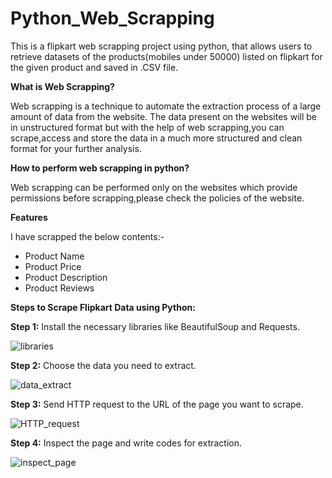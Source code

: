 # Python_Web_Scrapping
This is a flipkart web scrapping project using python, that allows users to retrieve datasets of the products(mobiles under 50000) listed on flipkart for the given product
and saved in .CSV file.

**What is Web Scrapping?**

Web scrapping is a technique to automate the extraction process of a large amount of data from the website. The data present on the websites will be in unstructured format 
but with the help of web scrapping,you can scrape,access and store the data in a much more structured and clean format for your further analysis.

**How to perform web scrapping in python?**

Web scrapping can be performed only on the websites which provide permissions before scrapping,please check the policies of the website.

**Features**

I have scrapped the below contents:-
* Product Name
* Product Price
* Product Description
* Product Reviews

**Steps to Scrape Flipkart Data using Python:**

**Step 1:** Install the necessary libraries like BeautifulSoup and Requests.

![libraries](https://github.com/kiranndeep/Python_Web_Scrapping/assets/159169837/b6ba2ca3-247a-47e9-a5f3-864f5ac0d02f)


**Step 2:** Choose the data you need to extract.

![data_extract](https://github.com/kiranndeep/Python_Web_Scrapping/assets/159169837/f8918d99-cb7a-4174-9595-eee1d786ed27)

**Step 3:** Send HTTP request to the URL of the page you want to scrape.


![HTTP_request](https://github.com/kiranndeep/Python_Web_Scrapping/assets/159169837/d9f1135f-3ef6-4bdc-8345-b1cded070163)


**Step 4:** Inspect the page and write codes for extraction.



![inspect_page](https://github.com/kiranndeep/Python_Web_Scrapping/assets/159169837/21d8e514-197f-42d4-b47a-7e625b7477b6)
